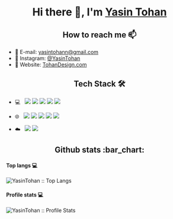 
<h1 align="center">Hi there 👋, I'm <a href="https://github.com/yasintohan/">Yasin Tohan</a></h1>


<h2 align="center">How to reach me 📫</h2>

- :email: E-mail: yasintohann@gmail.com
- :speech_balloon: Instagram: <a href="https://www.instagram.com/yasintohan/">@YasinTohan</a>
- :link: Website: <a href="https://www.tohandesign.com/">TohanDesign.com</a>



<h2 align="center">Tech Stack 🛠</h2>

- 💻 &nbsp; <img src="http://img.shields.io/badge/-Java-F89820?style=flat&logo=java&logoColor=white"> <img src="https://img.shields.io/badge/-C%23-659ad2?style=flat&logo=c%2B%2B&logoColor=ffffff"> <img src="https://img.shields.io/badge/-Kotlin-7c6fe1?style=flat&logo=kotlin&logoColor=white"> <img src="https://img.shields.io/badge/Android-3DDC84?style=flat&logo=Android&logoColor=white&labelColor=3DDC84"> <img src="https://img.shields.io/badge/Android%20Studio-4285F4?style=flat&logo=Android%20Studio&logoColor=white&labelColor=4285F4">

- 🌐 &nbsp; <img src = "https://img.shields.io/badge/-HTML5-E34F26?style=flat&logo=html5&logoColor=white"> <img src = "https://img.shields.io/badge/-CSS3-1572B6?style=flat&logo=css3&logoColor=white"> <img src="https://img.shields.io/badge/-Bootstrap-563D7C?style=flat&logo=bootstrap&logoColor=white"> <img src="https://img.shields.io/badge/-Php-5A0FC8?style=flat&logo=php&logoColor=white"> <img src="https://img.shields.io/badge/-WordPress-blue?style=flat&logo=wordpress&logoColor=white">

- :cloud: &nbsp; <img src="https://img.shields.io/badge/-MySQL-F29111?style=flat&logo=mysql&logoColor=FFFFFF"> <img src="https://img.shields.io/badge/-Firebase-FFA611?style=flat&logo=firebase&logoColor=FFFFFF">





<h2 align="center">Github stats :bar_chart:</h2>

<h4>Top langs 💻</h4>

<img src="https://github-readme-stats.vercel.app/api/top-langs/?username=yasintohan&langs_count=10&show_icons=true&title_color=fff&icon_color=79ff97&text_color=9f9f9f&bg_color=151515" alt="YasinTohan :: Top Langs" />

<h4>Profile stats 💻</h4>

<img src="https://github-readme-stats.vercel.app/api?username=yasintohan&show_icons=true&title_color=fff&icon_color=79ff97&text_color=9f9f9f&bg_color=151515" alt="YasinTohan :: Profile Stats" />



<!--
**yasintohan/yasintohan** is a ✨ _special_ ✨ repository because its `README.md` (this file) appears on your GitHub profile.

Here are some ideas to get you started:

- 🔭 I’m currently working on ...
- 🌱 I’m currently learning ...
- 👯 I’m looking to collaborate on ...
- 🤔 I’m looking for help with ...
- 💬 Ask me about ...
- 📫 How to reach me: ...
- 😄 Pronouns: ...
- ⚡ Fun fact: ...
💻
-->
